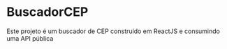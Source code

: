 # BuscadorCEP
 Este projeto é um buscador de CEP construído em ReactJS e consumindo uma API pública
